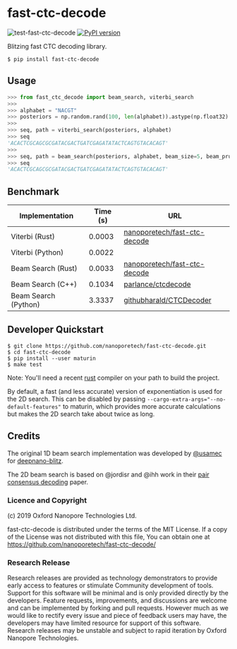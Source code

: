 # fast-ctc-decode

![test-fast-ctc-decode](https://github.com/nanoporetech/fast-ctc-decode/workflows/test-fast-ctc-decode/badge.svg) [![PyPI version](https://badge.fury.io/py/fast-ctc-decode.svg)](https://badge.fury.io/py/fast-ctc-decode)

Blitzing fast CTC decoding library.

```
$ pip install fast-ctc-decode
```

## Usage

```python
>>> from fast_ctc_decode import beam_search, viterbi_search
>>>
>>> alphabet = "NACGT"
>>> posteriors = np.random.rand(100, len(alphabet)).astype(np.float32)
>>>
>>> seq, path = viterbi_search(posteriors, alphabet)
>>> seq
'ACACTCGCAGCGCGATACGACTGATCGAGATATACTCAGTGTACACAGT'
>>>
>>> seq, path = beam_search(posteriors, alphabet, beam_size=5, beam_prune_threshold=0.1)
>>> seq
'ACACTCGCAGCGCGATACGACTGATCGAGATATACTCAGTGTACACAGT'
```

## Benchmark

| Implementation       | Time (s) | URL |
| -------------------- | -------- | --- |
| Viterbi (Rust)       |   0.0003 | [nanoporetech/fast-ctc-decode](https://github.com/nanoporetech/fast-ctc-decode.git) |
| Viterbi (Python)     |   0.0022 |     |
| Beam Search (Rust)   |   0.0033 | [nanoporetech/fast-ctc-decode](https://github.com/nanoporetech/fast-ctc-decode.git) |
| Beam Search (C++)    |   0.1034 | [parlance/ctcdecode](https://github.com/parlance/ctcdecode) |
| Beam Search (Python) |   3.3337 | [githubharald/CTCDecoder](https://github.com/githubharald/CTCDecoder) |


## Developer Quickstart

```
$ git clone https://github.com/nanoporetech/fast-ctc-decode.git
$ cd fast-ctc-decode
$ pip install --user maturin
$ make test
```

Note: You'll need a recent [rust](https://www.rust-lang.org/tools/install) compiler on your path to build the project.

By default, a fast (and less accurate) version of exponentiation is used for the 2D search. This can
be disabled by passing `--cargo-extra-args="--no-default-features"` to maturin, which provides more
accurate calculations but makes the 2D search take about twice as long.

## Credits

The original 1D beam search implementation was developed by [@usamec](https://github.com/usamec) for [deepnano-blitz](https://github.com/fmfi-compbio/deepnano-blitz).

The 2D beam search is based on @jordisr and @ihh work in their [pair consensus decoding](https://doi.org/10.1101/2020.02.25.956771) paper.

### Licence and Copyright
(c) 2019 Oxford Nanopore Technologies Ltd.

fast-ctc-decode is distributed under the terms of the MIT License.  If a copy of the License
was not distributed with this file, You can obtain one at https://github.com/nanoporetech/fast-ctc-decode/

### Research Release

Research releases are provided as technology demonstrators to provide early access to features or stimulate Community development of tools. Support for this software will be minimal and is only provided directly by the developers. Feature requests, improvements, and discussions are welcome and can be implemented by forking and pull requests. However much as we would like to rectify every issue and piece of feedback users may have, the developers may have limited resource for support of this software. Research releases may be unstable and subject to rapid iteration by Oxford Nanopore Technologies.
